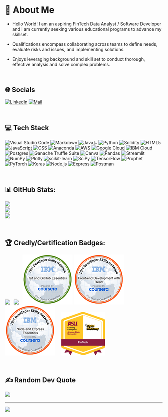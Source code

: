 # 💫 About Me
* Hello World! I am an aspiring FinTech Data Analyst / Software Developer and I am currently seeking various educational programs to advance my skillset. 

* Qualifications encompass collaborating across teams to define needs, evaluate risks and issues, and implementing solutions. 

* Enjoys leveraging background and skill set to conduct thorough, effective analysis and solve complex problems.

<br>

## 🌐 Socials
[![LinkedIn](https://img.shields.io/badge/LinkedIn-%230077B5.svg?style=for-the-badge&logo=linkedin&logoColor=white)](https://www.linkedin.com/in/munqiz-minhas) 
[![Mail](https://img.shields.io/badge/Gmail-minhasmunqiz@gmail.com-lightred.svg?style=for-the-badge&logo=gmail&logoColor=white&color=black)](mailto:minhasmunqiz@gmail.com)

<br>

## 💻 Tech Stack
![Visual Studio Code](https://img.shields.io/badge/VISUAL%20STUDIO%20CODE-%23007ACC.svg?style=for-the-badge&logo=visual-studio-code&logoColor=white) 
    ![Markdown](https://img.shields.io/badge/MARKDOWN-%23000000.svg?style=for-the-badge&logo=markdown&logoColor=white) 
    ![Java](https://img.shields.io/badge/Java-lightgrey.svg?style=flat-square&labelColor=lightgrey&color=brown)]`☕️`
    ![Python](https://img.shields.io/badge/PYTHON-3670A0?style=for-the-badge&logo=python&logoColor=ffdd54)
    ![Solidity](https://img.shields.io/badge/SOLIDITY-%23363636.svg?style=for-the-badge&logo=solidity&logoColor=white)
    ![HTML5](https://img.shields.io/badge/HTML5-%23E34F26.svg?style=for-the-badge&logo=html5&logoColor=white) 
    ![JavaScript](https://img.shields.io/badge/JAVASCRIPT-%23323330.svg?style=for-the-badge&logo=javascript&logoColor=%23F7DF1E)
    ![CSS](https://img.shields.io/badge/CSS-lightblue.svg?logo=css3&style=for-the-badge)
    ![Anaconda](https://img.shields.io/badge/ANACONDA-%2344A833.svg?style=for-the-badge&logo=anaconda&logoColor=white) 
    ![AWS](https://img.shields.io/badge/AMAZON_WEB_SERVICES-LAMBDA,LEX,SAGEMAKER,S3-%23FF9900.svg?style=for-the-badge&logo=amazon-aws&logoColor=white) 
    ![Google Cloud](https://img.shields.io/badge/Google_Colab-ffa500.svg?style=for-the-badge&logo=Google-Colab&logoColor=white) 
    ![IBM Cloud](https://img.shields.io/badge/IBM_CLOUD-DATA_MANAGEMENT-darkblue.svg?style=for-the-badge&logo=ibm-cloud&logoColor=white)
    ![Postgres](https://img.shields.io/badge/PostgreSQL-%23316192.svg?style=for-the-badge&logo=postgresql&logoColor=white) 
    ![Ganache Truffle Suite](https://img.shields.io/badge/GANACHE-brown.svg?logo=truffle-suite&style=for-the-badge)
    ![Canva](https://img.shields.io/badge/CANVA-%2300C4CC.svg?style=for-the-badge&logo=Canva&logoColor=white) 
    ![Pandas](https://img.shields.io/badge/PANDAS-%23150458.svg?style=for-the-badge&logo=pandas&logoColor=white) 
    ![Streamlit](https://img.shields.io/badge/STREAMLIT-ff6961.svg?style=for-the-badge&logo=Streamlit&logoColor=white) 
    ![NumPy](https://img.shields.io/badge/NUMPY-%23013243.svg?style=for-the-badge&logo=numpy&logoColor=white) 
    ![Plotly](https://img.shields.io/badge/PLOTLY-%233F4F75.svg?style=for-the-badge&logo=plotly&logoColor=white) 
    ![scikit-learn](https://img.shields.io/badge/SCIKIT--LEARN-%23F7931E.svg?style=for-the-badge&logo=scikit-learn&logoColor=white) 
    ![SciPy](https://img.shields.io/badge/SCIPY-%230C55A5.svg?style=for-the-badge&logo=scipy&logoColor=%white) 
    ![TensorFlow](https://img.shields.io/badge/TENSORFLOW-%23FF6F00.svg?style=for-the-badge&logo=TensorFlow&logoColor=white) 
    ![Prophet](https://img.shields.io/badge/PROPHET-lightgrey.svg?logo=facebook&style=for-the-badge)
    ![PyTorch](https://img.shields.io/badge/PyTorch-%23EE4C2C.svg?style=for-the-badge&logo=PyTorch&logoColor=white) 
    ![Keras](https://img.shields.io/badge/KERAS-%23D00000.svg?style=for-the-badge&logo=Keras&logoColor=white) 
    ![Node.js](https://img.shields.io/badge/NODE.JS-lightgreen.svg?logo=node.js&style=for-the-badge)
    ![Express](https://img.shields.io/badge/EXPRESS-darkgreen.svg?logo=express&style=for-the-badge)
    ![Postman](https://img.shields.io/badge/POSTMAN-FF6C37?style=for-the-badge&logo=postman&logoColor=white)

<br>

## 📊 GitHub Stats:
![](https://github-readme-stats.vercel.app/api?username=Mun-Min&theme=vision-friendly-dark&hide_border=false&include_all_commits=false&count_private=true)<br/>
![](https://github-readme-streak-stats.herokuapp.com/?user=Mun-Min&theme=vision-friendly-dark&hide_border=false)<br/>
![](https://github-readme-stats.vercel.app/api/top-langs/?username=Mun-Min&theme=vision-friendly-dark&hide_border=false&include_all_commits=false&count_private=true&layout=compact)

<br>

## 🏆 Credly/Certification Badges:
![](https://images.credly.com/size/140x140/images/2d178f89-4816-4190-8c4a-3bdbfec9db01/Dev_Skills_Network_-_Cloud_Computing_Core.png) &nbsp;
![](https://images.credly.com/size/140x140/images/6240e108-1407-4773-8621-cc2e4736d4e6/Web_Development_with_HTML-CSS-JavaScript_Essentials.png) &nbsp;
![](./Images/badge_3.png) 
![](./Images/badge_4.png) &nbsp;
![](./Images/badge_5.png) &nbsp;&nbsp;&nbsp;
![](./Images/FinTech_Bootcamp_Badge.png)

</p> 
<br>

## ✍️ Random Dev Quote
![](https://quotes-github-readme.vercel.app/api?type=horizontal&theme=gruvbox)

---
[![](https://visitcount.itsvg.in/api?id=Mun-Min&icon=5&color=3)](https://visitcount.itsvg.in)

<!-- Proudly created with GPRM ( https://gprm.itsvg.in ) -->
